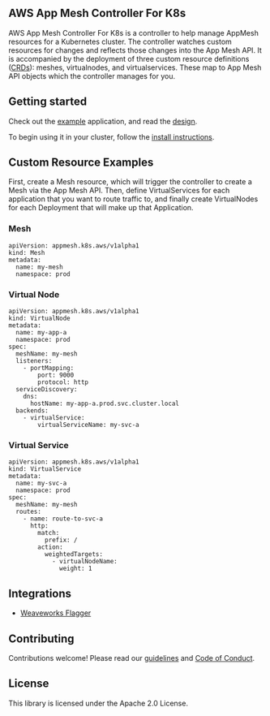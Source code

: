 ## AWS App Mesh Controller For K8s

AWS App Mesh Controller For K8s is a controller to help manage AppMesh resources for a Kubernetes cluster.  The controller watches custom resources for changes and reflects those changes into the App Mesh API. It is accompanied by the deployment of three custom resource definitions ([CRDs](https://kubernetes.io/docs/concepts/extend-kubernetes/api-extension/custom-resources/)): meshes, virtualnodes, and virtualservices.  These map to App Mesh API objects which the controller manages for you. 

## Getting started

Check out the [example](docs/example.md) application, and read the [design](docs/design.md).

To begin using it in your cluster, follow the [install instructions](docs/install.md).

## Custom Resource Examples

First, create a Mesh resource, which will trigger the controller to create a Mesh via the App Mesh API.  Then, define VirtualServices for each application that you want to route traffic to, and finally create VirtualNodes for each Deployment that will make up that Application.

### Mesh

    apiVersion: appmesh.k8s.aws/v1alpha1
    kind: Mesh
    metadata:
      name: my-mesh
      namespace: prod

### Virtual Node

    apiVersion: appmesh.k8s.aws/v1alpha1
    kind: VirtualNode
    metadata:
      name: my-app-a
      namespace: prod
    spec:
      meshName: my-mesh
      listeners:
        - portMapping:
            port: 9000
            protocol: http
      serviceDiscovery:
        dns:
          hostName: my-app-a.prod.svc.cluster.local
      backends:
        - virtualService:
            virtualServiceName: my-svc-a

### Virtual Service

    apiVersion: appmesh.k8s.aws/v1alpha1
    kind: VirtualService
    metadata:
      name: my-svc-a
      namespace: prod
    spec:
      meshName: my-mesh
      routes:
        - name: route-to-svc-a
          http:
            match:
              prefix: /
            action:
              weightedTargets:
                - virtualNodeName: 
                  weight: 1


## Integrations

* [Weaveworks Flagger](https://github.com/weaveworks/flagger)

## Contributing

Contributions welcome!  Please read our [guidelines](CONTRIBUTING.md) and [Code of Conduct](CODE_OF_CONDUCT.md).

## License

This library is licensed under the Apache 2.0 License. 
